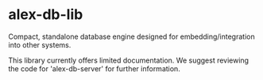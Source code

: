 # alex-db-lib

Compact, standalone database engine designed for embedding/integration into other systems.

This library currently offers limited documentation. We suggest reviewing the code for 'alex-db-server' for further information.

